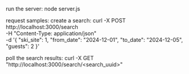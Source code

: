 
run the server: 
  node server.js


request samples:
  create a search:
    curl -X POST http://localhost:3000/search \
    -H "Content-Type: application/json" \
    -d '{
      "ski_site": 1,
      "from_date": "2024-12-01",
      "to_date": "2024-12-05",
      "guests": 2
    }'

  poll the search results:
    curl -X GET "http://localhost:3000/search/<search_uuid>"

